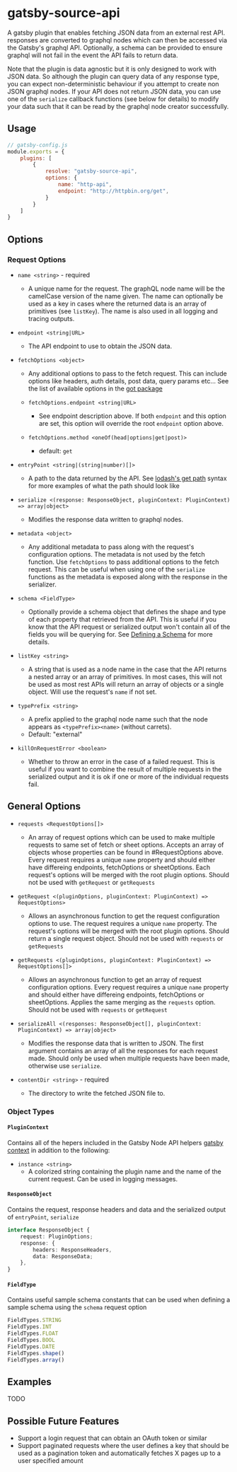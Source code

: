 # gatsby-source-api

A gatsby plugin that enables fetching JSON data from an external rest API.
responses are converted to graphql nodes which can then be accessed via the
Gatsby's graphql API. Optionally, a schema can be provided to ensure graphql will
not fail in the event the API fails to return data.

Note that the plugin is data agnostic but it is only designed to work with
JSON data. So although the plugin can query data of any response type, you can
expect non-deterministic behaviour if you attempt to create non JSON graphql
nodes. If your API does not return JSON data, you can use one of the `serialize`
callback functions (see below for details) to modify your data such that it
can be read by the graphql node creator successfully.

## Usage

```javascript
// gatsby-config.js
module.exports = {
    plugins: [
        {
            resolve: "gatsby-source-api",
            options: {
                name: "http-api",
                endpoint: "http://httpbin.org/get",
            }
        }
    ]
}
```

## Options

### Request Options

* `name <string>` - required
  * A unique name for the request. The graphQL node name will be the camelCase
    version of the name given. The name can optionally be used as a key in
    cases where the returned data is an array of primitives (see `listKey`).
    The name is also used in all logging and tracing outputs.

* `endpoint <string|URL>`
  * The API endpoint to use to obtain the JSON data.

* `fetchOptions <object>`
  * Any additional options to pass to the fetch request. This can include
    options like headers, auth details, post data, query params etc... See the
    list of available options in the [got
    package](https://www.npmjs.com/package/got)

  * `fetchOptions.endpoint <string|URL>`
    * See endpoint description above. If both `endpoint` and this option are set,
      this option will override the root `endpoint` option above.

  * `fetchOptions.method <oneOf(head|options|get|post)>`
    * default: `get`
    
* `entryPoint <string|(string|number)[]>`
  * A path to the data returned by the API. See
    [lodash's get path](https://lodash.com/docs/4.17.15#get) syntax for more
    examples of what the path should look like

* `serialize <(response: ResponseObject, pluginContext: PluginContext) => array|object>`
  * Modifies the response data written to graphql nodes.

* `metadata <object>`
  * Any additional metadata to pass along with the request's configuration
    options. The metadata is not used by the fetch function. Use `fetchOptions`
    to pass additional options to the fetch request. This can be useful when
    using one of the `serialize` functions as the metadata is exposed along
    with the response in the serializer.

* `schema <FieldType>`
  * Optionally provide a schema object that defines the shape and type
    of each property that retrieved from the API. This is useful if you know
    that the API request or serialized output won't contain all of the fields
    you will be querying for. See [Defining a Schema](#defining-a-schema) for
    more details.

* `listKey <string>`
  * A string that is used as a node name in the case that the API returns a
    nested array or an array of primitives. In most cases, this will not be used
    as most rest APIs will return an array of objects or a single object. Will
    use the request's `name` if not set.

* `typePrefix <string>`
  * A prefix applied to the graphql node name such that the node appears as
    `<typePrefix><name>` (without carrets).
  * Default: "external"

* `killOnRequestError <boolean>`
  * Whether to throw an error in the case of a failed request. This is useful
    if you want to combine the result of multiple requests in the serialized
    output and it is ok if one or more of the individual requests fail.

## General Options

* `requests <RequestOptions[]>`
  * An array of request options which can be used to make multiple requests to
    same set of fetch or sheet options. Accepts an array of objects whose
    properties can be found in #RequestOptions above. Every request requires a
    unique `name` property and should either have differeing endpoints,
    fetchOptions or sheetOptions. Each request's options
    will be merged with the root plugin options. Should not be used with
    `getRequest` or `getRequests`

* `getRequest <(pluginOptions, pluginContext: PluginContext) => RequestOptions>`
  * Allows an asynchronous function to get the request configuration options to
    use. The request requires a unique `name` property.
    The request's options will be merged with the root plugin options. Should return
    a single request object. Should not be used with `requests` or `getRequests` 

* `getRequests <(pluginOptions, pluginContext: PluginContext) => RequestOptions[]>`
  * Allows an asynchronous function to get an array of request configuration
    options. Every request requires a
    unique `name` property and should either have differeing endpoints,
    fetchOptions or sheetOptions.
    Applies the same merging as the `requests` option. Should not be used with
    `requests` or `getRequest` 
  
* `serializeAll <(responses: ResponseObject[], pluginContext: PluginContext) => array|object>`
  * Modifies the response data that is written to JSON. The first argument contains an array of all the
    responses for each request made. Should only be used when multiple requests
    have been made, otherwise use `serialize`.
* `contentDir <string>` - required
  * The directory to write the fetched JSON file to.

### Object Types

#### `PluginContext`
Contains all of the hepers included in the Gatsby Node API helpers [gatsby
context](https://www.gatsbyjs.com/docs/reference/config-files/node-api-helpers/)
in addition to the following:

* `instance <string>`
  * A colorized string containing the plugin name and the name of the
    current request. Can be used in logging messages.

#### `ResponseObject`
Contains the request, response headers and data and the serialized output of
`entryPoint`, `serialize`

```typescript
interface ResponseObject {
    request: PluginOptions;
    response: {
        headers: ResponseHeaders,
        data: ResponseData;
    },
}
```

#### `FieldType`
Contains useful sample schema constants that can be used when defining a sample
schema using the `schema` request option

```javascript
FieldTypes.STRING
FieldTypes.INT
FieldTypes.FLOAT
FieldTypes.BOOL
FieldTypes.DATE
FieldTypes.shape()
FieldTypes.array()
```

## Examples

TODO

## Possible Future Features

-   Support a login request that can obtain an OAuth token or similar
-   Support paginated requests where the user defines a key that should be used as
    a pagination token and automatically fetches X pages up to a user specified amount
